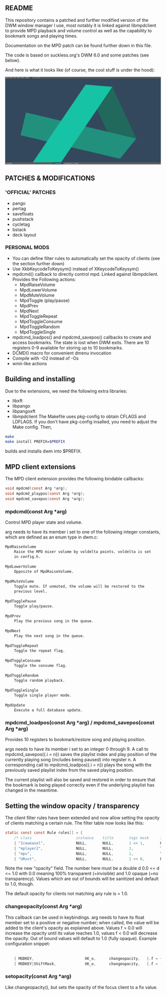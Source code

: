 ## README

This repository contains a patched and further modified version of the
DWM window manager I use, most notably it is linked against libmpdclient
to provide MPD playback and volume control as well as the capability to
bookmark songs and playing times.

Documentation on the MPD patch can be found further down in this file.

The code is based on suckless.org's DWM 6.0 and some patches (see below).

And here is what it looks like (of course, the cool stuff is under the
hood):

![Screenshot](/screenshot.png)

## PATCHES & MODIFICATIONS

### 'OFFICIAL' PATCHES
    
* pango
* pertag
* savefloats
* pushstack
* cycletag
* bstack
* deck layout

### PERSONAL MODS

* You can define filter rules to automatically set the opacity of
clients (see the section further down)
* Use XkbKeycodeToKeysym() instead of XKeycodeToKeysym()
* mpdcmd() callback to directly control mpd. Linked against
libmpdclient. Provides the Following actions:
  * MpdRaiseVolume
  * MpdLowerVolume
  * MpdMuteVolume
  * MpdToggle (play/pause)
  * MpdPrev
  * MpdNext
  * MpdToggleRepeat
  * MpdToggleConsume
  * MpdToggleRandom
  * MpdToggleSingle
* mpdcmd\_loadpos() and mpdcmd\_savepos() callbacks to create and
access bookmarks. The state is lost when DWM exits. There are
10 registers 0-9 available for storing up to 10 bookmarks.
* DCMD() macro for convenient dmenu invocation
* Compile with -O2 instead of -Os
* wmii-like actions

## Building and installing

Due to the extensions, we need the following extra libraries:
* libxft
* libpango
* libpangoxft
* libmpdclient
The Makefile uses pkg-config to obtain CFLAGS and LDFLAGS. If you don't
have pkg-config insalled, you need to adjust the Make config. Then,
```sh
make
make install PREFIX=$PREFIX
```
builds and installs dwm into $PREFIX.

## MPD client extensions

The MPD client extension provides the following bindable callbacks:

```C
void mpdcmd(const Arg *arg);
void mpdcmd_playpos(const Arg *arg);
void mpdcmd_savepos(const Arg *arg);
```

### mpdcmd(const Arg \*arg)

Control MPD player state and volume.

arg needs to have its member i set to one of the following integer
constants, which are defined as an enum type in dwm.c:

    MpdRaiseVolume
        Raise the MPD mixer volume by voldelta points. voldelta is set
        in config.h.

    MpdLowerVolume
        Opposite of MpdRaiseVolume.

    MpdMuteVolume
        Toggle mute. If unmuted, the volume will be restored to the
        previous level.

    MpdTogglePause
        Toggle play/pause.

    MpdPrev
        Play the previous song in the queue.

    MpdNext
        Play the next song in the queue.

    MpdToggleRepeat
        Toggle the repeat flag.

    MpdToggleConsume
        Toggle the consume flag.

    MpdToggleRandom
        Toggle random playback.

    MpdToggleSingle
        Toggle single player mode.

    MpdUpdate
        Execute a full database update.

### mpdcmd\_loadpos(const Arg \*arg) / mpdcmd\_savepos(const Arg \*arg)

Provides 10 registers to bookmark/restore song and playing position.

args needs to have its member i set to an integer 0 through 9. A call to
mpdcmd\_savepos({.i = n}) saves the playlist index and play position of
the currently playing song (includes being paused) into register n. A
corresponding call to mpdcmd\_loadpos({.i = n}) plays the song with the
previously saved playlist index from the saved playing position.

The current playlist will also be saved and restored in order to ensure
that the bookmark is being played correctly even if the underlying
playlist has changed in the meantime.

## Setting the window opacity / transparency

The client filter rules have been extended and now allow setting the
opacity of clients matching a certain rule. The filter table now 
looks like this:

```C
static const const Rule rules[] = {
    /* class                    instance    title       tags mask     isfloating   monitor  opacity */
    { "Iceweasel",              NULL,       NULL,       1 << 1,       False,       -1,      1.0 },
    { "mplayer2",               NULL,       NULL,       1,            True,        -1,      1.0 },
    { "mpv",                    NULL,       NULL,       1,            True,        -1,      1.0 },
    { "URxvt",                  NULL,       NULL,       1 << 0,       False,       -1,      0.9 }};
```

Note the new "opacity" field. The number here must be a double d 0.0 <=
d <= 1.0 with 0.0 meaning 100% transparent (=invisible) and 1.0 opaque
(=no transparency). Values which are out of bounds will be sanitized and
default to 1.0, though.

The default opacity for clients not matching any rule is = 1.0.

### changeopacity(const Arg \*arg)

This callback can be used in keybindings. arg needs to have its float
member set to a positive or negative number; when called, the value will
be added to the client's opacity as explained above. Values f > 0.0 will
increase the opacity until its value reaches 1.0, values f < 0.0 will
decrease the opacity. Out of bound values will default to 1.0 (fully
opaque). Example configuration snippet:

```C

    { MODKEY,                       XK_o,      changeopacity,   {.f = +0.05 }},
    { MODKEY|ShiftMask,             XK_o,      changeopacity,   {.f = -0.05 }},
```

### setopacity(const Arg \*arg)

Like changeopacity(), but sets the opacity of the focus client to a fix
value.
